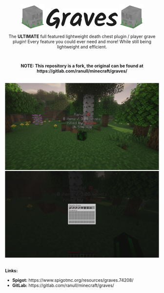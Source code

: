 <div align="center">
	<img width="80" height="80" src="/images/graves_icon_right.png">
	<img src="/images/graves_logo.png">
	<img width="80" height="80" src="/images/graves_icon_left.png">
	<br>
    <p>The <b>ULTIMATE</b> full featured lightweight death chest plugin / player grave plugin! Every feature you could ever need and more! While still being lightweight and efficient.</p>
    <br>
    <p><b>NOTE: This repository is a fork, the original can be found at https://gitlab.com/ranull/minecraft/graves/</b></p>
    <br>
	<img src="/images/screenshot_1.png">
	<img src="/images/screenshot_2.png">
	<br><br>
</div>

<b>Links:</b>
<ul>
	<li><b>Spigot:</b> https://www.spigotmc.org/resources/graves.74208/</li>
	<li><b>GitLab:</b> https://gitlab.com/ranull/minecraft/graves/</li>
</ul>